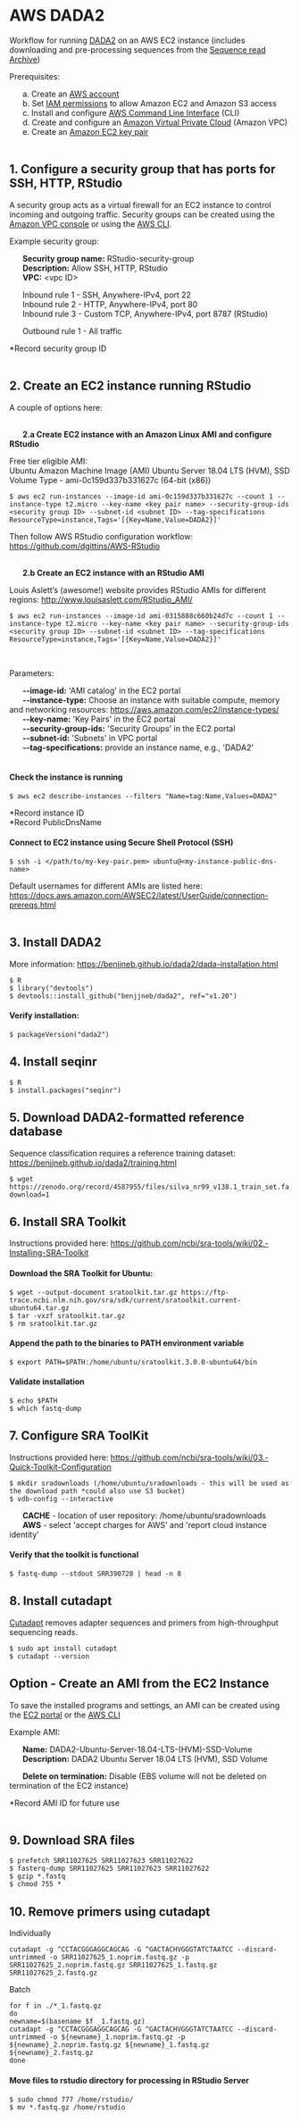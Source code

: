 # AWS DADA2  

Workflow for running [DADA2](https://benjjneb.github.io/dada2/index.html) on an AWS EC2 instance (includes downloading and pre-processing sequences from the [Sequence read Archive](https://www.ncbi.nlm.nih.gov/sra))  

Prerequisites:

&nbsp;&nbsp;&nbsp;&nbsp;&nbsp;&nbsp;a. Create an [AWS account](https://aws.amazon.com/premiumsupport/knowledge-center/create-and-activate-aws-account/)  
&nbsp;&nbsp;&nbsp;&nbsp;&nbsp;&nbsp;b. Set [IAM permissions](https://docs.aws.amazon.com/IAM/latest/UserGuide/id_users_change-permissions.html) to allow Amazon EC2 and Amazon S3 access  
&nbsp;&nbsp;&nbsp;&nbsp;&nbsp;&nbsp;c. Install and configure [AWS Command Line Interface](https://docs.aws.amazon.com/cli/latest/userguide/cli-chap-getting-started.html) (CLI)  
&nbsp;&nbsp;&nbsp;&nbsp;&nbsp;&nbsp;d. Create and configure an [Amazon Virtual Private Cloud](https://docs.aws.amazon.com/directoryservice/latest/admin-guide/gsg_create_vpc.html) (Amazon VPC)  
&nbsp;&nbsp;&nbsp;&nbsp;&nbsp;&nbsp;e. Create an [Amazon EC2 key pair](https://docs.aws.amazon.com/AWSEC2/latest/UserGuide/ec2-key-pairs.html)<br/><br/>

## 1. Configure a security group that has ports for SSH, HTTP, RStudio<br/>

A security group acts as a virtual firewall for an EC2 instance to control incoming and outgoing traffic. Security groups can be created using the [Amazon VPC console](https://console.aws.amazon.com/vpc/) or using the [AWS CLI](https://docs.aws.amazon.com/cli/latest/reference/ec2/create-security-group.html).  

Example security group:  

&nbsp;&nbsp;&nbsp;&nbsp;&nbsp;&nbsp;**Security group name:** RStudio-security-group  
&nbsp;&nbsp;&nbsp;&nbsp;&nbsp;&nbsp;**Description:** Allow SSH, HTTP, RStudio  
&nbsp;&nbsp;&nbsp;&nbsp;&nbsp;&nbsp;**VPC:** &lt;vpc ID&gt;

&nbsp;&nbsp;&nbsp;&nbsp;&nbsp;&nbsp;Inbound rule 1 - SSH, Anywhere-IPv4, port 22  
&nbsp;&nbsp;&nbsp;&nbsp;&nbsp;&nbsp;Inbound rule 2 - HTTP, Anywhere-IPv4, port 80  
&nbsp;&nbsp;&nbsp;&nbsp;&nbsp;&nbsp;Inbound rule 3 - Custom TCP, Anywhere-IPv4, port 8787 (RStudio)

&nbsp;&nbsp;&nbsp;&nbsp;&nbsp;&nbsp;Outbound rule 1 - All traffic  

*Record security group ID<br/><br/>

## 2. Create an EC2 instance running RStudio  

A couple of options here:<br/><br/>

&nbsp;&nbsp;&nbsp;&nbsp;&nbsp;&nbsp;**2.a  Create EC2 instance with an Amazon Linux AMI and configure RStudio**  

Free tier eligible AMI:  
Ubuntu Amazon Machine Image (AMI) Ubuntu Server 18.04 LTS (HVM), SSD Volume Type - ami-0c159d337b331627c (64-bit (x86)) 

```
$ aws ec2 run-instances --image-id ami-0c159d337b331627c --count 1 --instance-type t2.micro --key-name <key pair name> --security-group-ids <security group ID> --subnet-id <subnet ID> --tag-specifications ResourceType=instance,Tags='[{Key=Name,Value=DADA2}]'
``` 

Then follow AWS RStudio configuration workflow: https://github.com/dgittins/AWS-RStudio<br/><br/>

&nbsp;&nbsp;&nbsp;&nbsp;&nbsp;&nbsp;**2.b Create an EC2 instance with an RStudio AMI**  

Louis Aslett’s (awesome!) website provides RStudio AMIs for different regions: http://www.louisaslett.com/RStudio_AMI/  

```
$ aws ec2 run-instances --image-id ami-0315888c660b24d7c --count 1 --instance-type t2.micro --key-name <key pair name> --security-group-ids <security group ID> --subnet-id <subnet ID> --tag-specifications ResourceType=instance,Tags='[{Key=Name,Value=DADA2}]'
```
<br/>

Parameters:

&nbsp;&nbsp;&nbsp;&nbsp;&nbsp;&nbsp;**--image-id:** 'AMI catalog' in the EC2 portal       
&nbsp;&nbsp;&nbsp;&nbsp;&nbsp;&nbsp;**--instance-type:** Choose an instance with suitable compute, memory and networking resources: https://aws.amazon.com/ec2/instance-types/  
&nbsp;&nbsp;&nbsp;&nbsp;&nbsp;&nbsp;**--key-name:** 'Key Pairs' in the EC2 portal  
&nbsp;&nbsp;&nbsp;&nbsp;&nbsp;&nbsp;**--security-group-ids:** 'Security Groups' in the EC2 portal   
&nbsp;&nbsp;&nbsp;&nbsp;&nbsp;&nbsp;**--subnet-id:** 'Subnets' in VPC portal  
&nbsp;&nbsp;&nbsp;&nbsp;&nbsp;&nbsp;**--tag-specifications:** provide an instance name, e.g., 'DADA2'  
<br/>


#### Check the instance is running 

```
$ aws ec2 describe-instances --filters "Name=tag:Name,Values=DADA2"
```

*Record instance ID  
*Record PublicDnsName  

#### Connect to EC2 instance using Secure Shell Protocol (SSH)  

```
$ ssh -i </path/to/my-key-pair.pem> ubuntu@<my-instance-public-dns-name>
```

Default usernames for different AMIs are listed here: https://docs.aws.amazon.com/AWSEC2/latest/UserGuide/connection-prereqs.html<br/><br/>  

## 3. Install DADA2  

More information: https://benjjneb.github.io/dada2/dada-installation.html  

```
$ R
$ library("devtools")
$ devtools::install_github("benjjneb/dada2", ref="v1.20")
```

#### Verify installation:

```
$ packageVersion("dada2")
```

## 4. Install seqinr

```
$ R
$ install.packages("seqinr")
```

## 5. Download DADA2-formatted reference database

Sequence classification requires a reference training dataset: https://benjjneb.github.io/dada2/training.html  

```
$ wget https://zenodo.org/record/4587955/files/silva_nr99_v138.1_train_set.fa.gz?download=1
```

## 6. Install SRA Toolkit  

Instructions provided here: https://github.com/ncbi/sra-tools/wiki/02.-Installing-SRA-Toolkit  

#### Download the SRA Toolkit for Ubuntu:

```
$ wget --output-document sratoolkit.tar.gz https://ftp-trace.ncbi.nlm.nih.gov/sra/sdk/current/sratoolkit.current-ubuntu64.tar.gz
$ tar -vxzf sratoolkit.tar.gz
$ rm sratoolkit.tar.gz
```

#### Append the path to the binaries to PATH environment variable

```
$ export PATH=$PATH:/home/ubuntu/sratoolkit.3.0.0-ubuntu64/bin
```

#### Validate installation

```
$ echo $PATH
$ which fastq-dump
```

## 7. Configure SRA ToolKit  

Instructions provided here: https://github.com/ncbi/sra-tools/wiki/03.-Quick-Toolkit-Configuration  

```
$ mkdir sradownloads (/home/ubuntu/sradownloads - this will be used as the download path *could also use S3 bucket)
$ vdb-config --interactive
```

&nbsp;&nbsp;&nbsp;&nbsp;&nbsp;&nbsp;**CACHE** - location of user repository: /home/ubuntu/sradownloads  
&nbsp;&nbsp;&nbsp;&nbsp;&nbsp;&nbsp;**AWS** - select 'accept charges for AWS' and 'report cloud instance identity'  

#### Verify that the toolkit is functional  

```
$ fastq-dump --stdout SRR390728 | head -n 8 
```  

## 8. Install cutadapt  

[Cutadapt](https://cutadapt.readthedocs.io/en/stable/) removes adapter sequences and primers from high-throughput sequencing reads.  

```
$ sudo apt install cutadapt
$ cutadapt --version
```

## Option - Create an AMI from the EC2 Instance  

To save the installed programs and settings, an AMI can be created using the [EC2 portal](https://docs.aws.amazon.com/toolkit-for-visual-studio/latest/user-guide/tkv-create-ami-from-instance.html) or the [AWS CLI](https://awscli.amazonaws.com/v2/documentation/api/2.0.34/reference/ec2/create-image.html)

Example AMI:  

&nbsp;&nbsp;&nbsp;&nbsp;&nbsp;&nbsp;**Name:** DADA2-Ubuntu-Server-18.04-LTS-(HVM)-SSD-Volume  
&nbsp;&nbsp;&nbsp;&nbsp;&nbsp;&nbsp;**Description:** DADA2 Ubuntu Server 18.04 LTS (HVM), SSD Volume

&nbsp;&nbsp;&nbsp;&nbsp;&nbsp;&nbsp;**Delete on termination:** Disable (EBS volume will not be deleted on termination of the EC2 instance)  

*Record AMI ID for future use<br/><br/>


## 9. Download SRA files  

```
$ prefetch SRR11027625 SRR11027623 SRR11027622	
$ fasterq-dump SRR11027625 SRR11027623 SRR11027622
$ gzip *.fastq	
$ chmod 755 *
```

## 10. Remove primers using cutadapt  

Individually  

```
cutadapt -g ^CCTACGGGAGGCAGCAG -G ^GACTACHVGGGTATCTAATCC --discard-untrimmed -o SRR11027625_1.noprim.fastq.gz -p SRR11027625_2.noprim.fastq.gz SRR11027625_1.fastq.gz SRR11027625_2.fastq.gz
```

Batch

```
for f in ./*_1.fastq.gz
do
newname=$(basename $f _1.fastq.gz)
cutadapt -g ^CCTACGGGAGGCAGCAG -G ^GACTACHVGGGTATCTAATCC --discard-untrimmed -o ${newname}_1.noprim.fastq.gz -p ${newname}_2.noprim.fastq.gz ${newname}_1.fastq.gz ${newname}_2.fastq.gz
done
```

#### Move files to rstudio directory for processing in RStudio Server  

```
$ sudo chmod 777 /home/rstudio/
$ mv *.fastq.gz /home/rstudio
```
